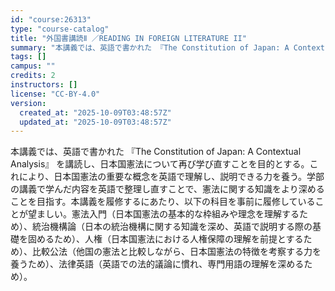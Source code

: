 ```yaml
---
id: "course:26313"
type: "course-catalog"
title: "外国書講読Ⅱ ／READING IN FOREIGN LITERATURE II"
summary: "本講義では、英語で書かれた 『The Constitution of Japan: A Contextual Analysis』 を講読し、日本国憲法について再び学び直すことを目的とする。これにより、日本国憲法の重要な概念を英語で理解し、説…"
tags: []
campus: ""
credits: 2
instructors: []
license: "CC-BY-4.0"
version:
  created_at: "2025-10-09T03:48:57Z"
  updated_at: "2025-10-09T03:48:57Z"
---
```

本講義では、英語で書かれた 『The Constitution of Japan: A Contextual Analysis』 を講読し、日本国憲法について再び学び直すことを目的とする。これにより、日本国憲法の重要な概念を英語で理解し、説明できる力を養う。学部の講義で学んだ内容を英語で整理し直すことで、憲法に関する知識をより深めることを目指す。本講義を履修するにあたり、以下の科目を事前に履修していることが望ましい。憲法入門（日本国憲法の基本的な枠組みや理念を理解するため）、統治機構論（日本の統治機構に関する知識を深め、英語で説明する際の基礎を固めるため）、人権（日本国憲法における人権保障の理解を前提とするため）、比較公法（他国の憲法と比較しながら、日本国憲法の特徴を考察する力を養うため）、法律英語（英語での法的議論に慣れ、専門用語の理解を深めるため）。
